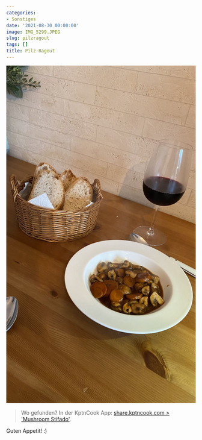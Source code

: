 ```yaml
---
categories:
- Sonstiges
date: '2021-08-30 00:00:00'
image: IMG_5299.JPEG
slug: pilzragout
tags: []
title: Pilz-Ragout
---
```



![Foto 1](IMG_5300.JPEG)

> Wo gefunden? In der KptnCook App: [share.kptncook.com > 'Mushroom Stifado'](https://share.kptncook.com/Dh4a/ejobtwgb).

Guten Appetit! :)